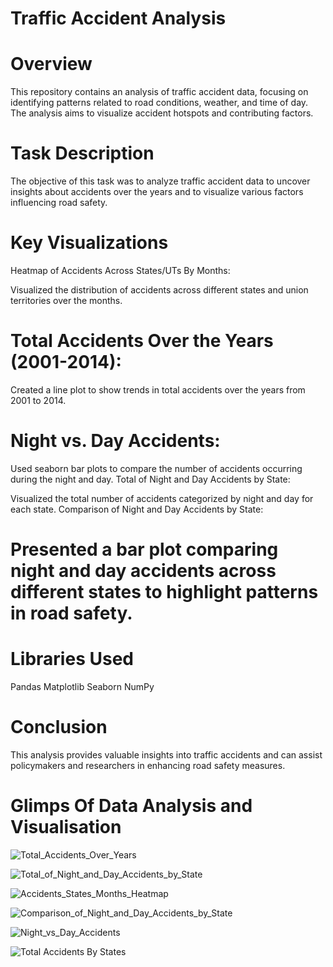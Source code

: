 # Traffic Accident Analysis


# Overview

This repository contains an analysis of traffic accident data, focusing on identifying patterns related to road conditions, weather, and time of day. The analysis aims to visualize accident hotspots and contributing factors.

# Task Description

The objective of this task was to analyze traffic accident data to uncover insights about accidents over the years and to visualize various factors influencing road safety.

# Key Visualizations

Heatmap of Accidents Across States/UTs By Months:

 Visualized the distribution of accidents across different states and union territories over the months.

# Total Accidents Over the Years (2001-2014):

Created a line plot to show trends in total accidents over the years from 2001 to 2014.

# Night vs. Day Accidents:

Used seaborn bar plots to compare the number of accidents occurring during the night and day.
Total of Night and Day Accidents by State:

Visualized the total number of accidents categorized by night and day for each state.
Comparison of Night and Day Accidents by State:

# Presented a bar plot comparing night and day accidents across different states to highlight patterns in road safety.

# Libraries Used
Pandas
Matplotlib
Seaborn
NumPy

# Conclusion
This analysis provides valuable insights into traffic accidents and can assist policymakers and researchers in enhancing road safety measures.

# Glimps Of Data Analysis and Visualisation




![Total_Accidents_Over_Years](https://github.com/user-attachments/assets/c827e956-c067-4d6a-954f-3a810553188b)


![Total_of_Night_and_Day_Accidents_by_State](https://github.com/user-attachments/assets/91d90389-648c-4d7d-aebf-d624c785c76e)

![Accidents_States_Months_Heatmap](https://github.com/user-attachments/assets/fd0c8f43-888e-4440-a34f-70aabb45e701)


![Comparison_of_Night_and_Day_Accidents_by_State](https://github.com/user-attachments/assets/007cab3d-671a-450d-bc0a-3bbb42d40564)


![Night_vs_Day_Accidents](https://github.com/user-attachments/assets/8c8231fa-4cec-45a5-9f94-8779c2ed7947)


![Total Accidents By States](https://github.com/user-attachments/assets/c89df8f2-e7be-4101-893a-71437b880f04)

